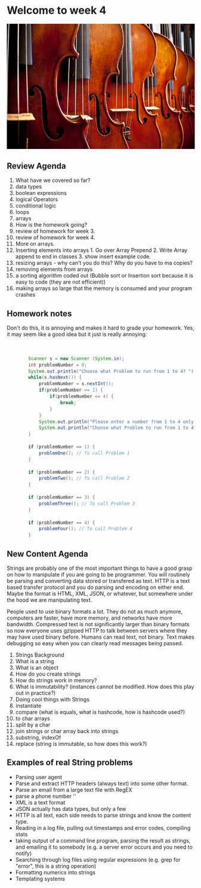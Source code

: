 # Welcome to week 4

![Strings](./strings.jpg)

## Review Agenda

 1. What have we covered so far?
  1. data types
  2. boolean expressions
  3. logical Operators
  4. conditional logic
  5. loops
  6. arrays
 2. How is the homework going?
  1. review of homework for week 3.
  2. review of homework for week 4.
 3. More on arrays.
  1. Inserting elements into arrays
    1. Go over Array Prepend
    2. Write Array append to end in classes
    3. show insert example code.
  2. resizing arrays - why can't you do this? Why do you have to ma copies?
  3. removing elements from arrays
  4. a sorting algorithm coded out (Bubble sort or Insertion sort because it is easy to code (they are not efficient))
  5. making arrays so large that the memory is consumed and your program crashes

## Homework notes

Don't do this, it is annoying and makes it hard to grade your homework. Yes, it may seem like a good idea but it just is really annoying:

```java


		Scanner s = new Scanner	(System.in);
		int problemNumber = 0;
		System.out.println("Choose what Problem to run from 1 to 4? ");
		while(s.hasNext()) {
			problemNumber = s.nextInt();
			if(problemNumber >= 1) {
				if(problemNumber <= 4) {
					break;
				}
			}
			System.out.println("Please enter a number from 1 to 4 only!");
			System.out.println("Choose what Problem to run from 1 to 4? ");
		}
		
		if (problemNumber == 1) {
			problemOne(); // To call Problem 1
		}
		
		if (problemNumber == 2) {
			problemTwo(); // To call Problem 2
		}
		
		if (problemNumber == 3) {
			problemThree(); // To call Problem 3
		}
		
		if (problemNumber == 4) {
			problemFour(); // To call Problem 4
		}

```


## New Content Agenda

  Strings are probably one of the most important things to have a good grasp on how to manipulate if you are
  going to be programmer. You will routinely be parsing and converting data stored or transfered as text. HTTP is a text based transfer protocol and you do parsing and encoding on either end. Maybe the format is HTML, XML, JSON, or whatever, but somewhere under the hood we are manipulating text.  

  People used to use binary formats a lot. They do not as much anymore, computers are faster, have more memory, and networks have more bandwidth. Compressed text is not significantly larger than binary formats so now everyone uses gzipped HTTP to talk between servers where they may have used binary before. Humans can read text, not binary. Text makes debugging so easy when you can clearly read messages being passed.  

 1. Strings Background
  1. What is a string
  2. What is an object
  3. How do you create strings
  4. How do strings work in memory?
  5. What is immutability? (instances cannot be modified. How does this play out in practice?)
 2. Doing cool things with Strings
  1. instantiate
  2. compare (what is equals, what is hashcode, how is hashcode used?)
  3. to char arrays
  4. split by a char
  5. join strings or char array back into strings
  6. substring, indexOf
  7. replace  (string is immutable, so how does this work?)


## Examples of real String problems

 - Parsing user agent
 - Parse and extract HTTP headers (always text) into some other format.
 - Parse an email from a large text file with RegEX
 - parse a phone number ''
 - XML is a text format
 - JSON actually has data types, but only a few
 - HTTP is all text, each side needs to parse strings and know the content type.
 - Reading in a log file, pulling out timestamps and error codes, compiling stats
 - taking output of a command line program, parsing the result as strings, and emailing it to somebody (e.g. a server error occurs and you need to notify)
 - Searching through log files using regular expressions (e.g. grep for "error", this is a string operation)
 - Formatting numerics into strings
 - Templating systems
